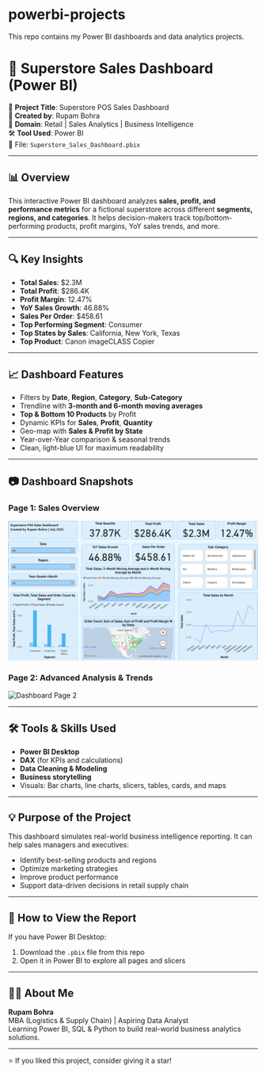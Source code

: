 # powerbi-projects
This repo contains my Power BI dashboards and data analytics projects.
# 🛒 Superstore Sales Dashboard (Power BI)

📌 **Project Title**: Superstore POS Sales Dashboard  
📅 **Created by**: Rupam Bohra  
🧠 **Domain**: Retail | Sales Analytics | Business Intelligence  
🛠️ **Tool Used**: Power BI  
📁 File: `Superstore_Sales_Dashboard.pbix`

---

## 📊 Overview
This interactive Power BI dashboard analyzes **sales, profit, and performance metrics** for a fictional superstore across different **segments, regions, and categories**. It helps decision-makers track top/bottom-performing products, profit margins, YoY sales trends, and more.

---

## 🔍 Key Insights
- **Total Sales**: $2.3M  
- **Total Profit**: $286.4K  
- **Profit Margin**: 12.47%  
- **YoY Sales Growth**: 46.88%  
- **Sales Per Order**: $458.61  
- **Top Performing Segment**: Consumer  
- **Top States by Sales**: California, New York, Texas  
- **Top Product**: Canon imageCLASS Copier

---

## 📈 Dashboard Features
- Filters by **Date**, **Region**, **Category**, **Sub-Category**
- Trendline with **3-month and 6-month moving averages**
- **Top & Bottom 10 Products** by Profit
- Dynamic KPIs for **Sales**, **Profit**, **Quantity**
- Geo-map with **Sales & Profit by State**
- Year-over-Year comparison & seasonal trends
- Clean, light-blue UI for maximum readability

---

## 📷 Dashboard Snapshots

### Page 1: Sales Overview
![Dashboard Page 1](Superstore%20page%201.png)

### Page 2: Advanced Analysis & Trends
![Dashboard Page 2](Superstore%20page%202.png)

---

## 🛠 Tools & Skills Used
- **Power BI Desktop**
- **DAX** (for KPIs and calculations)
- **Data Cleaning & Modeling**
- **Business storytelling**
- Visuals: Bar charts, line charts, slicers, tables, cards, and maps

---

## 💡 Purpose of the Project
This dashboard simulates real-world business intelligence reporting. It can help sales managers and executives:
- Identify best-selling products and regions
- Optimize marketing strategies
- Improve product performance
- Support data-driven decisions in retail supply chain

---

## 🔗 How to View the Report
If you have Power BI Desktop:
1. Download the `.pbix` file from this repo
2. Open it in Power BI to explore all pages and slicers

---

## 🧑‍💼 About Me
**Rupam Bohra**  
MBA (Logistics & Supply Chain) | Aspiring Data Analyst  
Learning Power BI, SQL & Python to build real-world business analytics solutions.

---

⭐ If you liked this project, consider giving it a star!

